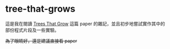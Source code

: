 # tree-that-grows

這是我在閱讀 [Trees That Grow][ttg] 這篇 paper 的雜記，並且初步地嘗試實作其中的部份程式片段及一些實驗。

~~為了眼睛好，還是建議直接看 paper~~

[ttg]: https://www.microsoft.com/en-us/research/wp-content/uploads/2016/11/trees-that-grow.pdf
